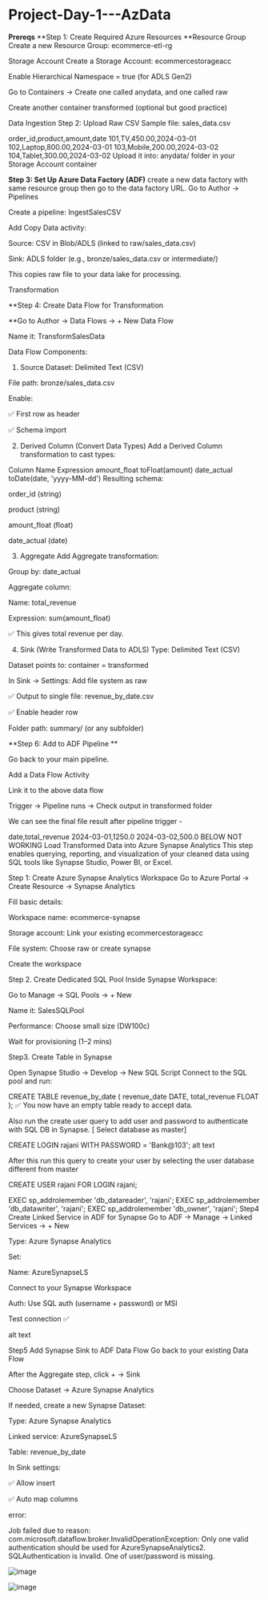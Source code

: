 # Project-Day-1---AzData


**Prereqs**
**Step 1: Create Required Azure Resources
**Resource Group
Create a new Resource Group: ecommerce-etl-rg


Storage Account
Create a Storage Account: ecommercestorageacc

Enable Hierarchical Namespace = true (for ADLS Gen2)


Go to Containers → Create one called anydata, and one called raw


Create another container transformed (optional but good practice)


Data Ingestion
Step 2: Upload Raw CSV
Sample file: sales_data.csv


order_id,product,amount,date
101,TV,450.00,2024-03-01
102,Laptop,800.00,2024-03-01
103,Mobile,200.00,2024-03-02
104,Tablet,300.00,2024-03-02
Upload it into: anydata/ folder in your Storage Account container


**Step 3: Set Up Azure Data Factory (ADF)**
create a new data factory with same resource group then go to the data factory URL.
Go to Author → Pipelines

Create a pipeline: IngestSalesCSV

Add Copy Data activity:

Source: CSV in Blob/ADLS (linked to raw/sales_data.csv)

Sink: ADLS folder (e.g., bronze/sales_data.csv or intermediate/)

This copies raw file to your data lake for processing.

Transformation


**Step 4: Create Data Flow for Transformation

**Go to Author → Data Flows → + New Data Flow

Name it: TransformSalesData

Data Flow Components:
1. Source
Dataset: Delimited Text (CSV)

File path: bronze/sales_data.csv

Enable:

✅ First row as header

✅ Schema import

2. Derived Column (Convert Data Types)
Add a Derived Column transformation to cast types:

Column Name	    Expression
amount_float	toFloat(amount)
date_actual	    toDate(date, 'yyyy-MM-dd')
Resulting schema:

order_id (string)

product (string)

amount_float (float)

date_actual (date)

3. Aggregate
Add Aggregate transformation:

Group by: date_actual

Aggregate column:

Name: total_revenue

Expression: sum(amount_float)

✅ This gives total revenue per day.

4. Sink (Write Transformed Data to ADLS)
Type: Delimited Text (CSV)

Dataset points to: container = transformed

In Sink → Settings: Add file system as raw

✅ Output to single file: revenue_by_date.csv

✅ Enable header row

Folder path: summary/ (or any subfolder)

**Step 6: Add to ADF Pipeline
**

Go back to your main pipeline.

Add a Data Flow Activity

Link it to the above data flow

Trigger → Pipeline runs → Check output in transformed folder

We can see the final file result after pipeline trigger -

date,total_revenue
2024-03-01,1250.0
2024-03-02,500.0
BELOW NOT WORKING
Load Transformed Data into Azure Synapse Analytics
This step enables querying, reporting, and visualization of your cleaned data using SQL tools like Synapse Studio, Power BI, or Excel.

Step 1: Create Azure Synapse Analytics Workspace
Go to Azure Portal → Create Resource → Synapse Analytics

Fill basic details:

Workspace name: ecommerce-synapse

Storage account: Link your existing ecommercestorageacc

File system: Choose raw or create synapse

Create the workspace

Step 2.
Create Dedicated SQL Pool Inside Synapse Workspace:

Go to Manage → SQL Pools → + New

Name it: SalesSQLPool

Performance: Choose small size (DW100c)

Wait for provisioning (1–2 mins)

Step3.
Create Table in Synapse

Open Synapse Studio → Develop → New SQL Script Connect to the SQL pool and run:

CREATE TABLE revenue_by_date (
    revenue_date DATE,
    total_revenue FLOAT
);
✅ You now have an empty table ready to accept data.

Also run the create user query to add user and password to authenticate with SQL DB in Synapse. [ Select database as master]

CREATE LOGIN rajani WITH PASSWORD = 'Bank@103';
alt text

After this run this query to create your user by selecting the user database different from master

CREATE USER rajani FOR LOGIN rajani;

EXEC sp_addrolemember 'db_datareader', 'rajani';
EXEC sp_addrolemember 'db_datawriter', 'rajani';
EXEC sp_addrolemember 'db_owner', 'rajani';
Step4
Create Linked Service in ADF for Synapse Go to ADF → Manage → Linked Services → + New

Type: Azure Synapse Analytics

Set:

Name: AzureSynapseLS

Connect to your Synapse Workspace

Auth: Use SQL auth (username + password) or MSI

Test connection ✅

alt text

Step5
Add Synapse Sink to ADF Data Flow Go back to your existing Data Flow

After the Aggregate step, click + → Sink

Choose Dataset → Azure Synapse Analytics

If needed, create a new Synapse Dataset:

Type: Azure Synapse Analytics

Linked service: AzureSynapseLS

Table: revenue_by_date

In Sink settings:

✅ Allow insert

✅ Auto map columns

error:

Job failed due to reason: com.microsoft.dataflow.broker.InvalidOperationException: Only one valid authentication should be used for AzureSynapseAnalytics2. SQLAuthentication is invalid. One of user/password is missing.

![image](https://github.com/user-attachments/assets/74768740-193f-4a22-8008-b209764cf667)

![image](https://github.com/user-attachments/assets/c9141a70-e515-4a00-91df-888193723352)
